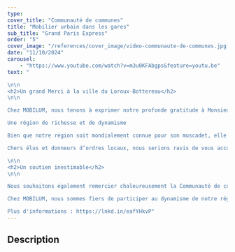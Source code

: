 ```yaml
---
type: 
cover_title: "Communauté de communes"
title: "Mobilier urbain dans les gares"
sub_title: "Grand Paris Express"
order: "5"
cover_image: "/references/cover_image/video-communaute-de-communes.jpg.jpeg"
date: "11/10/2024"
carousel:
    - "https://www.youtube.com/watch?v=m3u0KFAbgps&feature=youtu.be"
text: " 

\n\n
<h2>Un grand Merci à la ville du Loroux-Bottereau</h2>
\n\n

Chez MOBILUM, nous tenons à exprimer notre profonde gratitude à Monsieur Rivery, Maire de la Ville du Loroux-Bottereau, ainsi qu’à l’ensemble des élus et à Monsieur Thomas, Directeur des Services Techniques, pour nous avoir permis de participer à divers aménagements au sein de la commune.

Une région de richesse et de dynamisme

Bien que notre région soit mondialement connue pour son muscadet, elle brille également par le dynamisme de ses industries. En tant qu’acteurs locaux, nous avons à cœur de contribuer à ce rayonnement. 

Chers élus et donneurs d’ordres locaux, nous serions ravis de vous accueillir dans nos locaux pour vous offrir une présentation encore plus détaillée de notre savoir-faire. Nos portes vous sont grandes ouvertes !

\n\n
<h2>Un soutien inestimable</h2>
\n\n

Nous souhaitons également remercier chaleureusement la Communauté de communes Sèvre & Loire, et tout particulièrement Mme Vanessa Duguy du Service Développement Économique, pour son accompagnement tout au long de ces années. Grâce à cet engagement, nous avons pu évoluer et nous impliquer davantage dans le développement local.

Chez MOBILUM, nous sommes fiers de participer au dynamisme de notre région et de contribuer à son développement à travers nos projets. Nous restons à disposition pour continuer cette belle collaboration avec les acteurs locaux, toujours dans un esprit de proximité et de qualité.

Plus d'informations : https://lnkd.in/eafYHkvP"
---
```

<!-- Dans le champ texte, \n pour faire un retour à la ligne, \n\n pour faire un nouveau paragraphe -->

## Description
